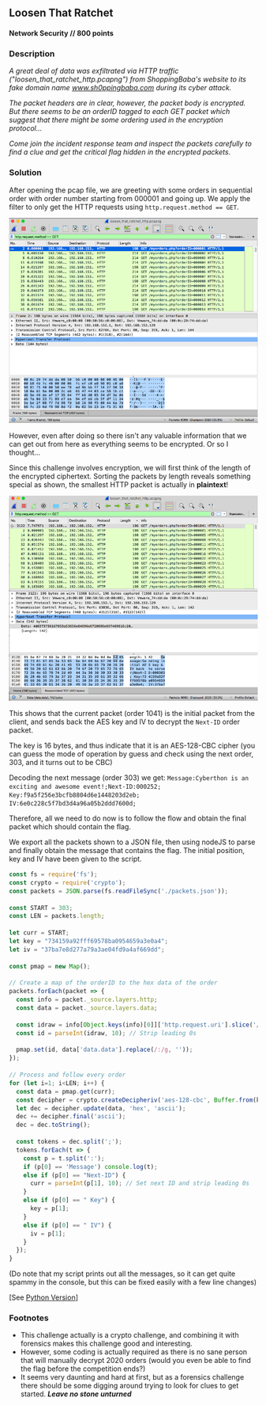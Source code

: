 ## Loosen That Ratchet
#### Network Security // 800 points

### Description
*A great deal of data was exfiltrated via HTTP traffic ("loosen_that_ratchet_http.pcapng") from ShoppingBaba's website to its fake domain name www.sh0ppingbaba.com during its cyber attack.*

*The packet headers are in clear, however, the packet body is encrypted. But there seems to be an orderID tagged to each GET packet which suggest that there might be some ordering used in the encryption protocol...*

*Come join the incident response team and inspect the packets carefully to find a clue and get the critical flag hidden in the encrypted packets.*

### Solution
After opening the pcap file, we are greeting with some orders in sequential order with order number starting from 000001 and going up. We apply the filter to only get the HTTP requests using `http.request.method == GET`.

![Filtered results](https://raw.githubusercontent.com/willi123yao/Cyberthon2020_Writeups/master/network_security/loosen_that_ratchet/image-1.png)

However, even after doing so there isn't any valuable information that we can get out from here as everything seems to be encrypted. Or so I thought...

Since this challenge involves encryption, we will first think of the length of the encrypted ciphertext. Sorting the packets by length reveals something special as shown, the smallest HTTP packet is actually in **plaintext**!

![Interesting find](https://raw.githubusercontent.com/willi123yao/Cyberthon2020_Writeups/master/network_security/loosen_that_ratchet/image-2.png)

This shows that the current packet (order 1041) is the initial packet from the client, and sends back the AES key and IV to decrypt the `Next-ID` order packet.

The key is 16 bytes, and thus indicate that it is an AES-128-CBC cipher (you can guess the mode of operation by guess and check using the next order, 303, and it turns out to be CBC)

Decoding the next message (order 303) we get: `Message:Cyberthon is an exciting and awesome event!;Next-ID:000252; Key:f9a5f256e3bcfb8804d6e1448203d2eb; IV:6e0c228c5f7bd3d4a96a05b2ddd7600d;`

Therefore, all we need to do now is to follow the flow and obtain the final packet which should contain the flag.

We export all the packets shown to a JSON file, then using nodeJS to parse and finally obtain the message that contains the flag. The initial position, key and IV have been given to the script.

```js
const fs = require('fs');
const crypto = require('crypto');
const packets = JSON.parse(fs.readFileSync('./packets.json'));

const START = 303;
const LEN = packets.length;

let curr = START;
let key = "734159a92fff69578ba0954659a3e0a4";
let iv = "37ba7e8d277a79a3ae04fd9a4af669dd";

const pmap = new Map();

// Create a map of the orderID to the hex data of the order
packets.forEach(packet => {
  const info = packet._source.layers.http;
  const data = packet._source.layers.data;

  const idraw = info[Object.keys(info)[0]]['http.request.uri'].slice('/myorders.php?orderID='.length);
  const id = parseInt(idraw, 10); // Strip leading 0s
  
  pmap.set(id, data['data.data'].replace(/:/g, ''));
});

// Process and follow every order 
for (let i=1; i<LEN; i++) {
  const data = pmap.get(curr);
  const decipher = crypto.createDecipheriv('aes-128-cbc', Buffer.from(key, 'hex'), Buffer.from(iv, 'hex'));
  let dec = decipher.update(data, 'hex', 'ascii');
  dec += decipher.final('ascii');
  dec = dec.toString();

  const tokens = dec.split(';');
  tokens.forEach(t => {
    const p = t.split(':');
    if (p[0] == 'Message') console.log(t);
    else if (p[0] == "Next-ID") {
      curr = parseInt(p[1], 10); // Set next ID and strip leading 0s
    }
    else if (p[0] == " Key") {
      key = p[1];
    }
    else if (p[0] == " IV") {
      iv = p[1];
    }
  });
}
```
(Do note that my script prints out all the messages, so it can get quite spammy in the console, but this can be fixed easily with a few line changes)

[See [Python Version](extractor.py)]

### Footnotes
- This challenge actually is a crypto challenge, and combining it with forensics makes this challenge good and interesting.
- However, some coding is actually required as there is no sane person that will manually decrypt 2020 orders (would you even be able to find the flag before the competition ends?)
- It seems very daunting and hard at first, but as a forensics challenge there should be some digging around trying to look for clues to get started. ***Leave no stone unturned***
